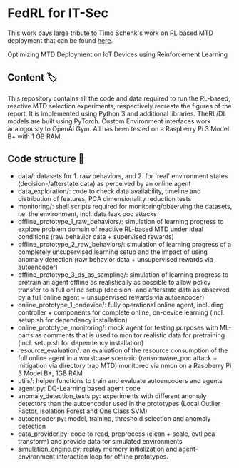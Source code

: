# FedRL for IT-Sec

This work pays large tribute to Timo Schenk's work on RL based MTD deployment that can be found [here](https://github.com/Leitou/rl-based-mtd).

Optimizing MTD Deployment on IoT Devices using Reinforcement Learning

## Content :label:
This repository contains all the code and data required to run the RL-based, reactive MTD selection experiments, 
respectively recreate the figures of the report. It is implemented using Python 3 and additional libraries. 
TheRL/DL models are built using PyTorch. Custom Environment interfaces work analogously to OpenAI Gym.
All has been tested on a Raspberry Pi 3 Model B+ with 1 GB RAM.


## Code structure :book:
- data/: datasets for 1. raw behaviors, and 2. for 'real' environment states (decision-/afterstate data) as perceived by an online agent
- data_exploration/: code to check data availability, timeline and distribution of features, PCA dimensionality reduction tests
- monitoring/: shell scripts required for monitoring/observing the datasets, i.e. the environment, incl. data leak poc attacks
- offline_prototype_1_raw_behaviors/: simulation of learning progress to explore problem domain of reactive RL-based MTD under ideal conditions (raw behavior data + supervised rewards)
- offline_prototype_2_raw_behaviors/: simulation of learning progress of a completely unsupervised learning setup and the impact of using anomaly detection (raw behavior data + unsupervised rewards via autoencoder)
- offline_prototype_3_ds_as_sampling/: simulation of learning progress to pretrain an agent offline as realistically as possible to allow policy transfer to a full online setup (decision- and afterstate data as observed by a full online agent + unsupervised rewards via autoencoder)
- online_prototype_1_ondevice/: fully operational online agent, including controller + components for complete online, on-device learning (incl. setup.sh for dependency installation)
- online_prototype_monitoring/: mock agent for testing purposes with ML-parts as comments that is used to monitor realistic data for pretraining (incl. setup.sh for dependency installation)
- resource_evaluation/: an evaluation of the resource consumption of the full online agent in a worstcase scenario (ransomware_poc attack + mitigation via directory trap MTD) monitored via nmon on a Raspberry Pi 3 Model B+, 1GB RAM
- utils/: helper functions to train and evaluate autoencoders and agents
- agent.py: DQ-Learning based agent code
- anomaly_detection_tests.py: experiments with different anomaly detectors than the autoencoder used in the prototypes (Local Outlier Factor, Isolation Forest and One Class SVM)
- autoencoder.py: model, training, threshold selection and anomaly detection
- data_provider.py: code to read, preprocess (clean + scale, evtl pca transform) and provide data for simulated environments
- simulation_engine.py: replay memory initialization and agent-environment interaction loop for offline prototypes.
